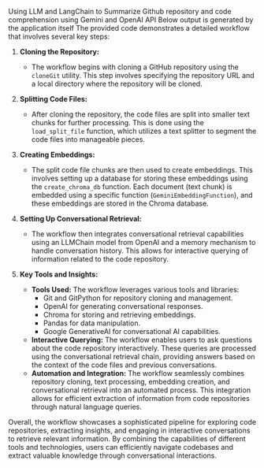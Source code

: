 Using LLM and LangChain to Summarize Github repository and code comprehension using Gemini and OpenAI API
Below output is generated by the application itself
The provided code demonstrates a detailed workflow that involves several key steps:

1. **Cloning the Repository:**
   - The workflow begins with cloning a GitHub repository using the `cloneGit` utility. This step involves specifying the repository URL and a local directory where the repository will be cloned.



2. **Splitting Code Files:**
   - After cloning the repository, the code files are split into smaller text chunks for further processing. This is done using the `load_split_file` function, which utilizes a text splitter to segment the code files into manageable pieces.

3. **Creating Embeddings:**
   - The split code file chunks are then used to create embeddings. This involves setting up a database for storing these embeddings using the `create_chroma_db` function. Each document (text chunk) is embedded using a specific function (`GeminiEmbeddingFunction`), and these embeddings are stored in the Chroma database.

4. **Setting Up Conversational Retrieval:**
   - The workflow then integrates conversational retrieval capabilities using an LLMChain model from OpenAI and a memory mechanism to handle conversation history. This allows for interactive querying of information related to the code repository.

5. **Key Tools and Insights:**
   - **Tools Used:** The workflow leverages various tools and libraries:
     - Git and GitPython for repository cloning and management.
     - OpenAI for generating conversational responses.
     - Chroma for storing and retrieving embeddings.
     - Pandas for data manipulation.
     - Google GenerativeAI for conversational AI capabilities.
   - **Interactive Querying:** The workflow enables users to ask questions about the code repository interactively. These queries are processed using the conversational retrieval chain, providing answers based on the context of the code files and previous conversations.
   - **Automation and Integration:** The workflow seamlessly combines repository cloning, text processing, embedding creation, and conversational retrieval into an automated process. This integration allows for efficient extraction of information from code repositories through natural language queries.

Overall, the workflow showcases a sophisticated pipeline for exploring code repositories, extracting insights, and engaging in interactive conversations to retrieve relevant information. By combining the capabilities of different tools and technologies, users can efficiently navigate codebases and extract valuable knowledge through conversational interactions.

